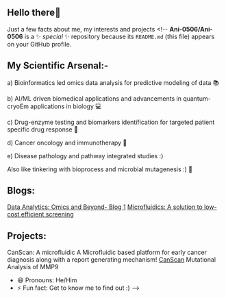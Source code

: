 ## Hello there👋
Just a few facts about me, my interests and projects <!--
**Ani-0506/Ani-0506** is a ✨ _special_ ✨ repository because its `README.md` (this file) appears on your GitHub profile.

## My Scientific Arsenal:-
a) Bioinformatics led omics data analysis for predictive modeling of data 📚

b) AI/ML driven biomedical applications and advancements in quantum-cryoEm applications in biology 💻

c) Drug-enzyme testing and biomarkers identification for targeted patient specific drug response 💊

d) Cancer oncology and immunotherapy 🧬

e) Disease pathology and pathway integrated studies :)

Also like tinkering with bioprocess and microbial mutagenesis :) 🥼

## Blogs:
[Data Analytics: Omics and Beyond- Blog 1](https://ani0512.bearblog.dev/omics-data-analysis-for-predictive-modeling/)
[Microfluidics: A solution to low-cost efficient screening](https://ani0512.bearblog.dev/microfluidics-a-potential-solution-to-low-cost-highly-efficient-screening/)

## Projects:
CanScan: A microfluidic A Microfluidic based platform for early cancer diagnosis along with a report generating mechanism! [CanScan](https://canscan-earlydetectionsystem.tiiny.site/)
Mutational Analysis of MMP9

- 😄 Pronouns: He/Him
- ⚡ Fun fact: Get to know me to find out :)
-->
